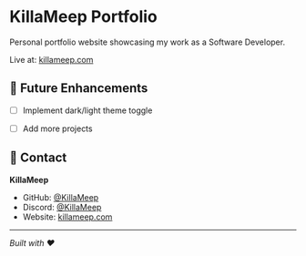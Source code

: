 # KillaMeep Portfolio

Personal portfolio website showcasing my work as a Software Developer.

Live at: [killameep.com](https://killameep.com)


## 🔮 Future Enhancements

- [ ] Implement dark/light theme toggle
- [ ] Add more projects


## 👤 Contact

**KillaMeep**
- GitHub: [@KillaMeep](https://github.com/KillaMeep)
- Discord: [@KillaMeep](https://discord.com/users/247075046659457024)
- Website: [killameep.com](https://killameep.com)

---

*Built with ❤️*
